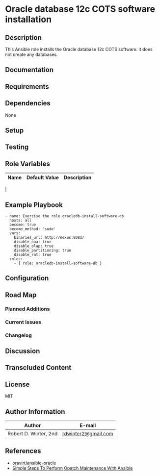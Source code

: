 Oracle database 12c COTS software installation
=============

## Description

This Ansible role installs the Oracle database 12c COTS software. It does not create any databases.

## Documentation

## Requirements

## Dependencies

None

## Setup

## Testing

## Role Variables

| Name | Default Value | Description |
|------|---------------|-------------|
|

## Example Playbook

```{.yml}
- name: Exercise the role oracledb-install-software-db
  hosts: all
  become: true
  become_method: 'sudo'
  vars:
    binaries_url: http://nexus:8081/
    disable_oaa: true
    disable_olap: true
    disable_partitioning: true
    disable_rat: true
  roles:
    - { role: oracledb-install-software-db }
```

## Configuration

## Road Map

### Planned Additions

### Current Issues

### Changelog

## Discussion

## Transcluded Content

## License

MIT

## Author Information

| Author                | E-mail               |
|-----------------------|----------------------|
| Robert D. Winter, 2nd |  rdwinter2@gmail.com |

## References

* [oravirt/ansible-oracle](https://github.com/oravirt/ansible-oracle)
* [Simple Steps To Perform Opatch Maintenance With Ansible](https://blog.pythian.com/opatch-maintenance-with-ansible/)

